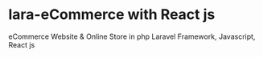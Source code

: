 # lara-eCommerce with React js
eCommerce Website &amp; Online Store in php Laravel Framework, Javascript, React js
